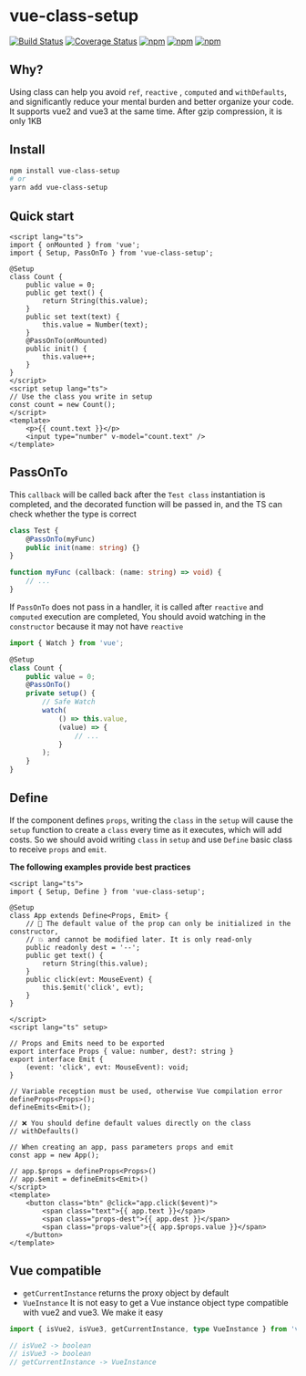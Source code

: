 # vue-class-setup

[![Build Status](https://github.com/fmfe/vue-class-setup/workflows/CI/badge.svg)](https://github.com/fmfe/vue-class-setup/actions)
<a href='https://coveralls.io/github/fmfe/vue-class-setup?branch=main'><img src='https://coveralls.io/repos/github/fmfe/vue-class-setup/badge.svg?branch=main' alt='Coverage Status' /></a>
[![npm](https://img.shields.io/npm/v/vue-class-setup.svg)](https://www.npmjs.com/package/vue-class-setup)
[![npm](https://img.shields.io/npm/dm/vue-class-setup.svg)](https://www.npmjs.com/package/vue-class-setup)
[![npm](https://img.shields.io/npm/dt/vue-class-setup.svg)](https://www.npmjs.com/package/vue-class-setup)

## Why?

Using class can help you avoid `ref`, `reactive` , `computed` and `withDefaults`, and significantly reduce your mental burden and better organize your code. It supports vue2 and vue3 at the same time. After gzip compression, it is only 1KB

## Install

```bash
npm install vue-class-setup
# or
yarn add vue-class-setup
```

## Quick start

```vue
<script lang="ts">
import { onMounted } from 'vue';
import { Setup, PassOnTo } from 'vue-class-setup';

@Setup
class Count {
    public value = 0;
    public get text() {
        return String(this.value);
    }
    public set text(text) {
        this.value = Number(text);
    }
    @PassOnTo(onMounted)
    public init() {
        this.value++;
    }
}
</script>
<script setup lang="ts">
// Use the class you write in setup
const count = new Count();
</script>
<template>
    <p>{{ count.text }}</p>
    <input type="number" v-model="count.text" />
</template>
```

## PassOnTo
This `callback` will be called back after the `Test class` instantiation is completed, and the decorated function will be passed in, and the TS can check whether the type is correct
```ts
class Test {
    @PassOnTo(myFunc)
    public init(name: string) {}
}

function myFunc (callback: (name: string) => void) {
    // ...
}
```

If `PassOnTo` does not pass in a handler, it is called after `reactive` and `computed` execution are completed, You should avoid watching in the `constructor` because it may not have `reactive`

```ts
import { Watch } from 'vue';

@Setup
class Count {
    public value = 0;
    @PassOnTo()
    private setup() {
        // Safe Watch
        watch(
            () => this.value,
            (value) => {
                // ...
            }
        );
    }
}
```

## Define
If the component defines `props`, writing the `class` in the `setup` will cause the `setup` function to create a `class` every time as it executes, which will add costs. So we should avoid writing `class` in `setup` and use `Define` basic class to receive `props` and `emit`. 

**The following examples provide best practices**

```vue
<script lang="ts">
import { Setup, Define } from 'vue-class-setup';

@Setup
class App extends Define<Props, Emit> {
    // 🚀 The default value of the prop can only be initialized in the constructor,
    // 💥 and cannot be modified later. It is only read-only
    public readonly dest = '--';
    public get text() {
        return String(this.value);
    }
    public click(evt: MouseEvent) {
        this.$emit('click', evt);
    }
}

</script>
<script lang="ts" setup>

// Props and Emits need to be exported
export interface Props { value: number, dest?: string }
export interface Emit {
    (event: 'click', evt: MouseEvent): void;
}

// Variable reception must be used, otherwise Vue compilation error
defineProps<Props>();
defineEmits<Emit>();

// ❌ You should define default values directly on the class
// withDefaults()

// When creating an app, pass parameters props and emit
const app = new App();

// app.$props = defineProps<Props>()
// app.$emit = defineEmits<Emit>()
</script>
<template>
    <button class="btn" @click="app.click($event)">
        <span class="text">{{ app.text }}</span>
        <span class="props-dest">{{ app.dest }}</span>
        <span class="props-value">{{ app.$props.value }}</span>
    </button>
</template>

```

## Vue compatible
- `getCurrentInstance` returns the proxy object by default    
- `VueInstance` It is not easy to get a Vue instance object type compatible with vue2 and vue3. We make it easy

```ts
import { isVue2, isVue3, getCurrentInstance, type VueInstance } from 'vue-class-setup';

// isVue2 -> boolean
// isVue3 -> boolean
// getCurrentInstance -> VueInstance

```